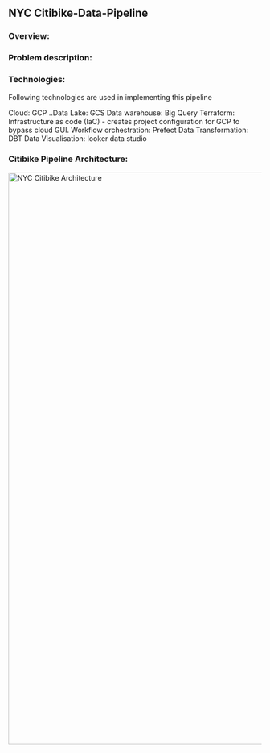 ## NYC Citibike-Data-Pipeline

### Overview:



### Problem description:




### Technologies:

Following technologies are used in implementing this pipeline

Cloud: GCP ..Data Lake: GCS 
    Data warehouse: Big Query
Terraform: Infrastructure as code (IaC) - creates project configuration for GCP to bypass cloud GUI.
Workflow orchestration: Prefect
Data Transformation: DBT
Data Visualisation: looker data studio


### Citibike Pipeline Architecture:

<img width="1135" alt="NYC Citibike Architecture" src="https://user-images.githubusercontent.com/10378935/229427753-8279653b-5eb4-43d5-87c3-1d31d6383914.png">


